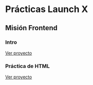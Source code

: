 # Prácticas Launch X

## Misión Frontend

### Intro

[Ver proyecto](./misionFrontend/01.%20Intro/)

### Práctica de HTML

[Ver proyecto](./misionFrontend/02.%20HTML/)
